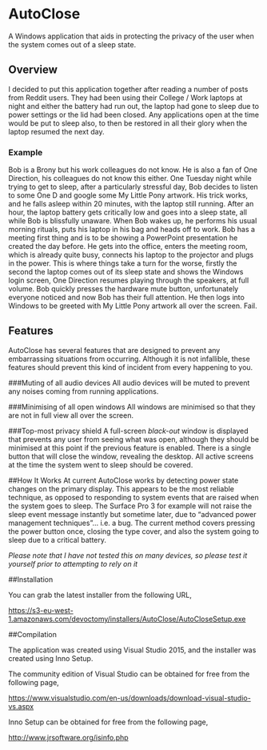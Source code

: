 # AutoClose

A Windows application that aids in protecting the privacy of the user when the system comes out of a sleep state.

## Overview

I decided to put this application together after reading a number of posts from Reddit users.  They had been using their College / Work laptops at night and either the battery had run out, the laptop had gone to sleep due to power settings or the lid had been closed.  Any applications open at the time would be put to sleep also, to then be restored in all their glory when the laptop resumed the next day.

### Example

Bob is a Brony but his work colleagues do not know.  He is also a fan of One Direction, his colleagues do not know this either.  One Tuesday night while trying to get to sleep, after a particularly stressful day, Bob decides to listen to some One D and google some My Little Pony artwork.  His trick works, and he falls asleep within 20 minutes, with the laptop still running.  After an hour, the laptop battery gets critically low and goes into a sleep state, all while Bob is blissfully unaware.  When Bob wakes up, he performs his usual morning rituals, puts his laptop in his bag and heads off to work.
Bob has a meeting first thing and is to be showing a PowerPoint presentation he created the day before.  He gets into the office, enters the meeting room, which is already quite busy, connects his laptop to the projector and plugs in the power.  This is where things take a turn for the worse, firstly the second the laptop comes out of its sleep state and shows the Windows login screen, One Direction resumes playing through the speakers, at full volume.  Bob quickly presses the hardware mute button, unfortunately everyone noticed and now Bob has their full attention.  He then logs into Windows to be greeted with My Little Pony artwork all over the screen.  Fail.

## Features

AutoClose has several features that are designed to prevent any embarrassing situations from occurring.  Although it is not infallible, these features should prevent this kind of incident from every happening to you.

###Muting of all audio devices
All audio devices will be muted to prevent any noises coming from running applications.

###Minimising of all open windows
All windows are minimised so that they are not in full view all over the screen.

###Top-most privacy shield
A full-screen *black-out* window is displayed that prevents any user from seeing what was open, although they should be minimised at this point if the previous feature is enabled.  There is a single button that will close the window, revealing the desktop.  All active screens at the time the system went to sleep should be covered.

##How It Works
At current AutoClose works by detecting power state changes on the primary display.  This appears to be the most reliable technique, as opposed to responding to system events that are raised when the system goes to sleep.  The Surface Pro 3 for example will not raise the sleep event message instantly but sometime later, due to “advanced power management techniques”… i.e. a bug.  The current method covers pressing the power button once, closing the type cover, and also the system going to sleep due to a critical battery.

*Please note that I have not tested this on many devices, so please test it yourself prior to attempting to rely on it*

##Installation

You can grab the latest installer from the following URL,

https://s3-eu-west-1.amazonaws.com/devoctomy/installers/AutoClose/AutoCloseSetup.exe  

##Compilation

The application was created using Visual Studio 2015, and the installer was created using Inno Setup.

The community edition of Visual Studio can be obtained for free from the following page,

https://www.visualstudio.com/en-us/downloads/download-visual-studio-vs.aspx

Inno Setup can be obtained for free from the following page,

http://www.jrsoftware.org/isinfo.php


